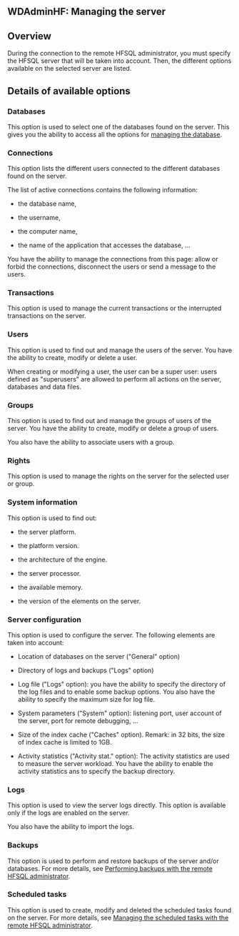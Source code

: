 
## WDAdminHF: Managing the server
			

<a name="NOTE1"></a>
<a name="NOTE1_1"></a>


## Overview
<a name="overview_ELTTEXTE000158"></a>
During the connection to the remote HFSQL administrator, you must specify the HFSQL server that will be taken into account. Then, the different options available on the selected server are listed. 



<a name="NOTE2"></a>
<a name="NOTE2_1"></a>


## Details of available options
<a name="details_available_options_ELTTEXTE000188"></a>


### Databases
<a name="databases_ELTPARAGRAPHE000019"></a>

This option is used to select one of the databases found on the server. This gives you the ability to access all the options for [managing the database](../WDAdminHF/1000019702.md). 


### Connections
<a name="connections_ELTPARAGRAPHE000027"></a>

This option lists the different users connected to the different databases found on the server.

The list of active connections contains the following information:

- the database name,

- the username,

- the computer name,

- the name of the application that accesses the database, ...




You have the ability to manage the connections from this page: allow or forbid the connections, disconnect the users or send a message to the users.


### Transactions
<a name="transactions_ELTPARAGRAPHE000041"></a>

This option is used to manage the current transactions or the interrupted transactions on the server.


### Users
<a name="users_ELTPARAGRAPHE000046"></a>

This option is used to find out and manage the users of the server. You have the ability to create, modify or delete a user. 

When creating or modifying a user, the user can be a super user: users defined as "superusers" are allowed to perform all actions on the server, databases and data files.


### Groups
<a name="groups_ELTPARAGRAPHE000053"></a>

This option is used to find out and manage the groups of users of the server. You have the ability to create, modify or delete a group of users. 

You also have the ability to associate users with a group. 


### Rights
<a name="rights_ELTPARAGRAPHE000060"></a>

This option is used to manage the rights on the server for the selected user or group.


### System information
<a name="system_information_ELTPARAGRAPHE000065"></a>

This option is used to find out: 

- the server platform.

- the platform version.

- the architecture of the engine.

- the server processor.

- the available memory.

- the version of the elements on the server.





### Server configuration
<a name="server_configuration_ELTPARAGRAPHE000077"></a>

This option is used to configure the server. The following elements are taken into account:

- Location of databases on the server ("General" option)

- Directory of logs and backups ("Logs" option)

- Log file ("Logs" option): you have the ability to specify the directory of the log files and to enable some backup options. You also have the ability to specify the maximum size for log file.

- System parameters ("System" option): listening port, user account of the server, port for remote debugging, ...

- Size of the index cache ("Caches" option). 
	Remark: in 32 bits, the size of index cache is limited to 1GB.

- Activity statistics ("Activity stat." option): The activity statistics are used to measure the server workload. You have the ability to enable the activity statistics ans to specify the backup directory.





### Logs
<a name="logs_ELTPARAGRAPHE000091"></a>

This option is used to view the server logs directly. This option is available only if the logs are enabled on the server.

You also have the ability to import the logs. 


### Backups
<a name="backups_ELTPARAGRAPHE000098"></a>

This option is used to perform and restore backups of the server and/or databases. For more details, see [Performing backups with the remote HFSQL administrator](../WDAdminHF/1000019704.md). 


### Scheduled tasks
<a name="scheduled_tasks_ELTPARAGRAPHE000106"></a>

This option is used to create, modify and deleted the scheduled tasks found on the server. For more details, see [Managing the scheduled tasks with the remote HFSQL administrator](../WDAdminHF/1000019705.md).  


